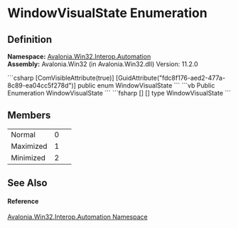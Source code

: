 # WindowVisualState Enumeration




## Definition
**Namespace:** <a href="N_Avalonia_Win32_Interop_Automation">Avalonia.Win32.Interop.Automation</a>  
**Assembly:** Avalonia.Win32 (in Avalonia.Win32.dll) Version: 11.2.0

<Tabs groupId="api-code-preview">
<TabItem value="csharp" label="C#">
```csharp
[ComVisibleAttribute(true)]
[GuidAttribute("fdc8f176-aed2-477a-8c89-ea04cc5f278d")]
public enum WindowVisualState
```
</TabItem>
<TabItem value="vb" label="VB">
```vb
<ComVisibleAttribute(true)>
<GuidAttribute("fdc8f176-aed2-477a-8c89-ea04cc5f278d")>
Public Enumeration WindowVisualState
```
</TabItem>
<TabItem value="fsharp" label="F#">
```fsharp
[<ComVisibleAttribute(true)>]
[<GuidAttribute("fdc8f176-aed2-477a-8c89-ea04cc5f278d")>]
type WindowVisualState
```
</TabItem>
</Tabs>



## Members
<table>
<tr>
<td>Normal</td>
<td>0</td>
<td> </td>
</tr>
<tr>
<td>Maximized</td>
<td>1</td>
<td> </td>
</tr>
<tr>
<td>Minimized</td>
<td>2</td>
<td> </td>
</tr>
</table>

## See Also


#### Reference
<a href="N_Avalonia_Win32_Interop_Automation">Avalonia.Win32.Interop.Automation Namespace</a>  

